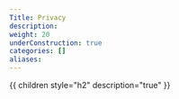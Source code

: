 ```yaml
---
Title: Privacy
description:
weight: 20
underConstruction: true
categories: []
aliases:
---
```


{{ children style="h2" description="true" }}
